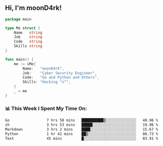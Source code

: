 <h2> Hi, I'm moonD4rk!</h2>

```go
package main

type Me struct {
	Name   string
	Job    string
	Code   string
	Skills string
}

func main() {
	me := &Me{
		Name:   "moonD4rk",
		Job:    "Cyber Security Engineer",
		Code:   "Go and Python and Others",
		Skills: "Hacking ^o^",
	}
	_ = me
}
```

<h3>📊 This Week I Spent My Time On:</h3>
<!-- <img align='right' src="https://github-readme-stats.vercel.app/api?username=moond4rk&show_icons=true&theme=radical", width="300" height="150"> -->

<!--START_SECTION:waka-->

```txt
Go                 7 hrs 58 mins   ██████████▒░░░░░░░░░░░░░░   40.96 %
sh                 3 hrs 53 mins   █████░░░░░░░░░░░░░░░░░░░░   19.96 %
Markdown           3 hrs 2 mins    ████░░░░░░░░░░░░░░░░░░░░░   15.67 %
Python             1 hr 41 mins    ██▒░░░░░░░░░░░░░░░░░░░░░░   08.73 %
Text               45 mins         █░░░░░░░░░░░░░░░░░░░░░░░░   03.91 %
```

<!--END_SECTION:waka-->

